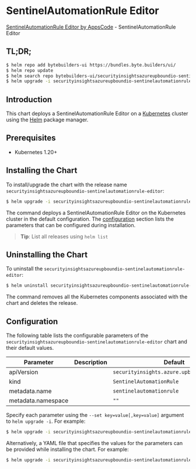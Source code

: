 # SentinelAutomationRule Editor

[SentinelAutomationRule Editor by AppsCode](https://byte.builders) - SentinelAutomationRule Editor

## TL;DR;

```bash
$ helm repo add bytebuilders-ui https://bundles.byte.builders/ui/
$ helm repo update
$ helm search repo bytebuilders-ui/securityinsightsazureupboundio-sentinelautomationrule-editor --version=v0.4.18
$ helm upgrade -i securityinsightsazureupboundio-sentinelautomationrule-editor bytebuilders-ui/securityinsightsazureupboundio-sentinelautomationrule-editor -n default --create-namespace --version=v0.4.18
```

## Introduction

This chart deploys a SentinelAutomationRule Editor on a [Kubernetes](http://kubernetes.io) cluster using the [Helm](https://helm.sh) package manager.

## Prerequisites

- Kubernetes 1.20+

## Installing the Chart

To install/upgrade the chart with the release name `securityinsightsazureupboundio-sentinelautomationrule-editor`:

```bash
$ helm upgrade -i securityinsightsazureupboundio-sentinelautomationrule-editor bytebuilders-ui/securityinsightsazureupboundio-sentinelautomationrule-editor -n default --create-namespace --version=v0.4.18
```

The command deploys a SentinelAutomationRule Editor on the Kubernetes cluster in the default configuration. The [configuration](#configuration) section lists the parameters that can be configured during installation.

> **Tip**: List all releases using `helm list`

## Uninstalling the Chart

To uninstall the `securityinsightsazureupboundio-sentinelautomationrule-editor`:

```bash
$ helm uninstall securityinsightsazureupboundio-sentinelautomationrule-editor -n default
```

The command removes all the Kubernetes components associated with the chart and deletes the release.

## Configuration

The following table lists the configurable parameters of the `securityinsightsazureupboundio-sentinelautomationrule-editor` chart and their default values.

|     Parameter      | Description |                        Default                         |
|--------------------|-------------|--------------------------------------------------------|
| apiVersion         |             | <code>securityinsights.azure.upbound.io/v1beta1</code> |
| kind               |             | <code>SentinelAutomationRule</code>                    |
| metadata.name      |             | <code>sentinelautomationrule</code>                    |
| metadata.namespace |             | <code>""</code>                                        |


Specify each parameter using the `--set key=value[,key=value]` argument to `helm upgrade -i`. For example:

```bash
$ helm upgrade -i securityinsightsazureupboundio-sentinelautomationrule-editor bytebuilders-ui/securityinsightsazureupboundio-sentinelautomationrule-editor -n default --create-namespace --version=v0.4.18 --set apiVersion=securityinsights.azure.upbound.io/v1beta1
```

Alternatively, a YAML file that specifies the values for the parameters can be provided while
installing the chart. For example:

```bash
$ helm upgrade -i securityinsightsazureupboundio-sentinelautomationrule-editor bytebuilders-ui/securityinsightsazureupboundio-sentinelautomationrule-editor -n default --create-namespace --version=v0.4.18 --values values.yaml
```
